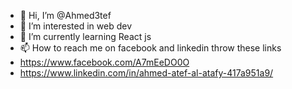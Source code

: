 - 👋 Hi, I’m @Ahmed3tef
- 👀 I’m interested in web dev
- 🌱 I’m currently learning React js
- 📫 How to reach me on facebook and linkedin throw these links
- https://www.facebook.com/A7mEeDO0O
- https://www.linkedin.com/in/ahmed-atef-al-atafy-417a951a9/

<!---
Ahmed3tef/Ahmed3tef is a ✨ special ✨ repository because its `README.md` (this file) appears on your GitHub profile.
You can click the Preview link to take a look at your changes.
--->

